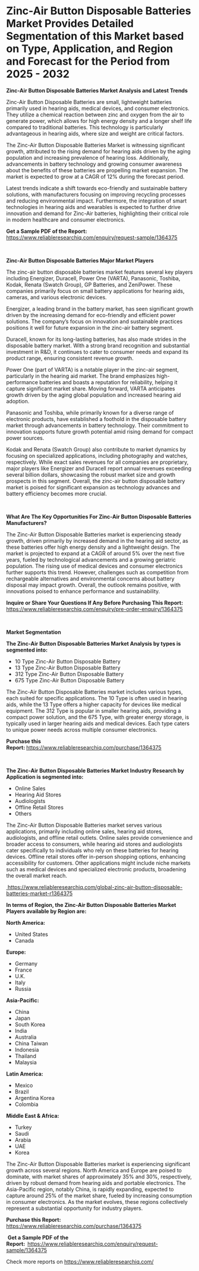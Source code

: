 <p><h1>Zinc-Air Button Disposable Batteries Market Provides Detailed Segmentation of this Market based on Type, Application, and Region and Forecast for the Period from 2025 - 2032</h1></p><p><strong>Zinc-Air Button Disposable Batteries Market Analysis and Latest Trends</strong></p>
<p><p>Zinc-Air Button Disposable Batteries are small, lightweight batteries primarily used in hearing aids, medical devices, and consumer electronics. They utilize a chemical reaction between zinc and oxygen from the air to generate power, which allows for high energy density and a longer shelf life compared to traditional batteries. This technology is particularly advantageous in hearing aids, where size and weight are critical factors.</p><p>The Zinc-Air Button Disposable Batteries Market is witnessing significant growth, attributed to the rising demand for hearing aids driven by the aging population and increasing prevalence of hearing loss. Additionally, advancements in battery technology and growing consumer awareness about the benefits of these batteries are propelling market expansion. The market is expected to grow at a CAGR of 12% during the forecast period. </p><p>Latest trends indicate a shift towards eco-friendly and sustainable battery solutions, with manufacturers focusing on improving recycling processes and reducing environmental impact. Furthermore, the integration of smart technologies in hearing aids and wearables is expected to further drive innovation and demand for Zinc-Air batteries, highlighting their critical role in modern healthcare and consumer electronics.</p></p>
<p><strong>Get a Sample PDF of the Report:&nbsp;</strong> <a href="https://www.reliableresearchiq.com/enquiry/request-sample/1364375?utm_campaign=2188&utm_medium=2&utm_source=Github&utm_content=ia&utm_term=10022025&utm_id=zinc-air-button-disposable-batteries">https://www.reliableresearchiq.com/enquiry/request-sample/1364375</a></p>
<p>&nbsp;</p>
<p><strong>Zinc-Air Button Disposable Batteries Major Market Players</strong></p>
<p><p>The zinc-air button disposable batteries market features several key players including Energizer, Duracell, Power One (VARTA), Panasonic, Toshiba, Kodak, Renata (Swatch Group), GP Batteries, and ZeniPower. These companies primarily focus on small battery applications for hearing aids, cameras, and various electronic devices.</p><p>Energizer, a leading brand in the battery market, has seen significant growth driven by the increasing demand for eco-friendly and efficient power solutions. The company’s focus on innovation and sustainable practices positions it well for future expansion in the zinc-air battery segment.</p><p>Duracell, known for its long-lasting batteries, has also made strides in the disposable battery market. With a strong brand recognition and substantial investment in R&D, it continues to cater to consumer needs and expand its product range, ensuring consistent revenue growth.</p><p>Power One (part of VARTA) is a notable player in the zinc-air segment, particularly in the hearing aid market. The brand emphasizes high-performance batteries and boasts a reputation for reliability, helping it capture significant market share. Moving forward, VARTA anticipates growth driven by the aging global population and increased hearing aid adoption.</p><p>Panasonic and Toshiba, while primarily known for a diverse range of electronic products, have established a foothold in the disposable battery market through advancements in battery technology. Their commitment to innovation supports future growth potential amid rising demand for compact power sources.</p><p>Kodak and Renata (Swatch Group) also contribute to market dynamics by focusing on specialized applications, including photography and watches, respectively. While exact sales revenues for all companies are proprietary, major players like Energizer and Duracell report annual revenues exceeding several billion dollars, showcasing the robust market size and growth prospects in this segment. Overall, the zinc-air button disposable battery market is poised for significant expansion as technology advances and battery efficiency becomes more crucial.</p></p>
<p>&nbsp;</p>
<p><strong>What Are The Key Opportunities For Zinc-Air Button Disposable Batteries Manufacturers?</strong></p>
<p><p>The Zinc-Air Button Disposable Batteries market is experiencing steady growth, driven primarily by increased demand in the hearing aid sector, as these batteries offer high energy density and a lightweight design. The market is projected to expand at a CAGR of around 5% over the next five years, fueled by technological advancements and a growing geriatric population. The rising use of medical devices and consumer electronics further supports this trend. However, challenges such as competition from rechargeable alternatives and environmental concerns about battery disposal may impact growth. Overall, the outlook remains positive, with innovations poised to enhance performance and sustainability.</p></p>
<p><strong>Inquire or Share Your Questions If Any Before Purchasing This Report:</strong> <a href="https://www.reliableresearchiq.com/enquiry/pre-order-enquiry/1364375?utm_campaign=2188&utm_medium=2&utm_source=Github&utm_content=ia&utm_term=10022025&utm_id=zinc-air-button-disposable-batteries">https://www.reliableresearchiq.com/enquiry/pre-order-enquiry/1364375</a></p>
<p>&nbsp;</p>
<p><strong>Market Segmentation</strong></p>
<p><strong>The Zinc-Air Button Disposable Batteries Market Analysis by types is segmented into:</strong></p>
<p><ul><li>10 Type Zinc-Air Button Disposable Battery</li><li>13 Type Zinc-Air Button Disposable Battery</li><li>312 Type Zinc-Air Button Disposable Battery</li><li>675 Type Zinc-Air Button Disposable Battery</li></ul></p>
<p><p>The Zinc-Air Button Disposable Batteries market includes various types, each suited for specific applications. The 10 Type is often used in hearing aids, while the 13 Type offers a higher capacity for devices like medical equipment. The 312 Type is popular in smaller hearing aids, providing a compact power solution, and the 675 Type, with greater energy storage, is typically used in larger hearing aids and medical devices. Each type caters to unique power needs across multiple consumer electronics.</p></p>
<p><strong>Purchase this Report:&nbsp;</strong><a href="https://www.reliableresearchiq.com/purchase/1364375?utm_campaign=2188&utm_medium=2&utm_source=Github&utm_content=ia&utm_term=10022025&utm_id=zinc-air-button-disposable-batteries">https://www.reliableresearchiq.com/purchase/1364375</a></p>
<p>&nbsp;</p>
<p><strong>The Zinc-Air Button Disposable Batteries Market Industry Research by Application is segmented into:</strong></p>
<p><ul><li>Online Sales</li><li>Hearing Aid Stores</li><li>Audiologists</li><li>Offline Retail Stores</li><li>Others</li></ul></p>
<p><p>The Zinc-Air Button Disposable Batteries market serves various applications, primarily including online sales, hearing aid stores, audiologists, and offline retail outlets. Online sales provide convenience and broader access to consumers, while hearing aid stores and audiologists cater specifically to individuals who rely on these batteries for hearing devices. Offline retail stores offer in-person shopping options, enhancing accessibility for customers. Other applications might include niche markets such as medical devices and specialized electronic products, broadening the overall market reach.</p></p>
<p><a href="https://www.reliableresearchiq.com/global-zinc-air-button-disposable-batteries-market-r1364375?utm_campaign=2188&utm_medium=2&utm_source=Github&utm_content=ia&utm_term=10022025&utm_id=zinc-air-button-disposable-batteries">&nbsp;https://www.reliableresearchiq.com/global-zinc-air-button-disposable-batteries-market-r1364375</a></p>
<p><strong>In terms of Region, the Zinc-Air Button Disposable Batteries Market Players available by Region are:</strong></p>
<p>
    <p> <strong> North America: </strong>
        <ul>
            <li>United States</li>
            <li>Canada</li>
        </ul>
        </p> 
    <p> <strong> Europe: </strong>
        <ul>
            <li>Germany</li>
            <li>France</li>
            <li>U.K.</li>
            <li>Italy</li>
            <li>Russia</li>
        </ul>
        </p> 
    <p> <strong> Asia-Pacific: </strong>
        <ul>
            <li>China</li>
            <li>Japan</li>
            <li>South Korea</li>
            <li>India</li>
            <li>Australia</li>
            <li>China Taiwan</li>
            <li>Indonesia</li>
            <li>Thailand</li>
            <li>Malaysia</li>
        </ul>
        </p> 
    <p> <strong> Latin America: </strong>
        <ul>
            <li>Mexico</li>
            <li>Brazil</li>
            <li>Argentina Korea</li>
            <li>Colombia</li>
        </ul>
        </p> 
    <p> <strong> Middle East & Africa: </strong>
        <ul>
            <li>Turkey</li>
            <li>Saudi</li>
            <li>Arabia</li>
            <li>UAE</li>
            <li>Korea</li>
        </ul>
    </p>
    </p>
<p><p>The Zinc-Air Button Disposable Batteries market is experiencing significant growth across several regions. North America and Europe are poised to dominate, with market shares of approximately 35% and 30%, respectively, driven by robust demand from hearing aids and portable electronics. The Asia-Pacific region, notably China, is rapidly expanding, expected to capture around 25% of the market share, fueled by increasing consumption in consumer electronics. As the market evolves, these regions collectively represent a substantial opportunity for industry players.</p></p>
<p><strong>Purchase this Report: </strong><a href="https://www.reliableresearchiq.com/purchase/1364375?utm_campaign=2188&utm_medium=2&utm_source=Github&utm_content=ia&utm_term=10022025&utm_id=zinc-air-button-disposable-batteries">https://www.reliableresearchiq.com/purchase/1364375</a></p>
<p>&nbsp;<strong>Get a Sample PDF of the Report:&nbsp;&nbsp;</strong><a href="https://www.reliableresearchiq.com/enquiry/request-sample/1364375?utm_campaign=2188&utm_medium=2&utm_source=Github&utm_content=ia&utm_term=10022025&utm_id=zinc-air-button-disposable-batteries">https://www.reliableresearchiq.com/enquiry/request-sample/1364375</a></p>
<p><strong></strong></p>
<p>Check more reports on <a href="https://www.reliableresearchiq.com/?utm_campaign=2188&utm_medium=2&utm_source=Github&utm_content=ia&utm_term=10022025&utm_id=zinc-air-button-disposable-batteries">https://www.reliableresearchiq.com/</a></p>